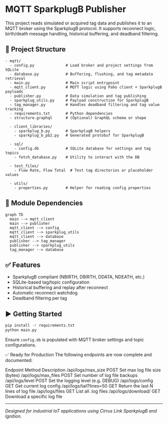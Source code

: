 # MQTT SparkplugB Publisher

This project reads simulated or acquired tag data and publishes it to an MQTT broker using the SparkplugB protocol. It supports reconnect logic, birth/death message handling, historical buffering, and deadband filtering.

## 📁 Project Structure
```
- mqtt/
  - config.py              # Load broker and project settings from SQLite
  - database.py            # Buffering, flushing, and tag metadata retrieval
  - main.py                # Main script entrypoint
  - mqtt_client.py         # MQTT logic using Paho client + SparkplugB payloads
  - publisher.py           # Data simulation and tag publishing
  - sparkplug_utils.py     # Payload construction for SparkplugB
  - tag_manager.py         # Handles deadband filtering and tag value tracking
  - requirements.txt       # Python dependencies
  - structure.graphql      # (Optional) GraphQL schema or shape

  - client_libraries/
    - sparkplug_b.py       # SparkplugB helpers
    - sparkplug_b_pb2.py   # Generated protobuf for SparkplugB

  - sql/
    - config.db            # SQLite database for settings and tag topics
    - fetch_database.py    # Utility to interact with the DB

  - test_files/
    - Flow Rate, Flow Total  # Test tag directories or placeholder values

  - utils/
    - properties.py        # Helper for reading config properties
```

## 🔁 Module Dependencies
```mermaid
graph TD
  main --> mqtt_client
  main --> publisher
  mqtt_client --> config
  mqtt_client --> sparkplug_utils
  mqtt_client --> database
  publisher --> tag_manager
  publisher --> sparkplug_utils
  tag_manager --> database
```

## ✅ Features
- SparkplugB compliant (NBIRTH, DBIRTH, DDATA, NDEATH, etc.)
- SQLite-based tag/topic configuration
- Historical buffering and replay after reconnect
- Automatic reconnect watchdog
- Deadband filtering per tag

## ▶️ Getting Started
```bash
pip install -r requirements.txt
python main.py
```

Ensure `config.db` is populated with MQTT broker settings and topic configurations.

✅ Ready for Production
The following endpoints are now complete and documented:

Endpoint	Method	Description
/api/logs/max_size	POST	Set max log file size (bytes)
/api/logs/max_files	POST	Set number of log file backups
/api/logs/level	POST	Set the logging level (e.g. DEBUG)
/api/logs/config	GET	Get current log config
/api/logs/tail?lines=50	GET	Return the last N lines of log file
/api/logs/files	GET	List all .log files
/api/logs/download/<filename>	GET	Download a specific log file


---
_Designed for industrial IoT applications using Cirrus Link SparkplugB and Ignition._